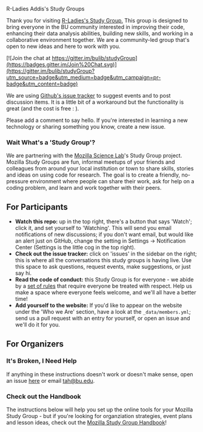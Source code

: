 R-Ladies Addis's Study Groups

Thank you for visiting [R-Ladies's Study Group.](http://rladies.org) This group is designed to bring everyone in the BU community interested in improving their code, enhancing their data analysis abilities, building new skills, and working in a collaborative environment together. We are a community-led group that's open to new ideas and here to work with you.

[![Join the chat at https://gitter.im/bulib/studyGroup](https://badges.gitter.im/Join%20Chat.svg)](https://gitter.im/bulib/studyGroup?utm_source=badge&utm_medium=badge&utm_campaign=pr-badge&utm_content=badge)

We are using [Github's issue tracker](https://github.com/r-ladies-addis/rladies-addis/issues) to suggest events and to post discussion items. It is a little bit of a workaround but the functionality is great (and the cost is free : ).

Please add a comment to say hello. If you're interested in learning a new technology or sharing something you know, create a new issue. 

### Wait What's a 'Study Group'?

We are partnering with the [Mozilla Science Lab](https://www.mozillascience.org/)'s Study Group project. Mozilla Study Groups are fun, informal meetups of your friends and colleagues from around your local institution or town to share skills, stories and ideas on using code for research. The goal is to create a friendly, no-pressure environment where people can share their work, ask for help on a coding problem, and learn and work together with their peers.

## For Participants

 - **Watch this repo:** up in the top right, there's a button that says 'Watch'; click it, and set yourself to 'Watching'. This will send you email notifications of new discussions; if you don't want email, but would like an alert just on GitHub, change the setting in Settings -> Notification Center (Settings is the little cog in the top right).
 - **Check out the issue tracker:** click on 'issues' in the sidebar on the right; this is where all the conversations this study groups is having live. Use this space to ask questions, request events, make suggestions, or just say hi.
 - **Read the code of conduct:** this Study Group is for everyone - we abide by a [set of rules](https://www.mozillascience.org/code-of-conduct/) that require everyone be treated with respect. Help us make a space where everyone feels welcome, and we'll all have a better time!
 - **Add yourself to the website:** If you'd like to appear on the website under the 'Who we Are' section, have a look at the `_data/members.yml`; send us a pull request with an entry for yourself, or open an issue and we'll do it for you.

## For Organizers

### It's Broken, I Need Help

If anything in these instructions doesn't work or doesn't make sense, open an issue [here](https://github.com/mozillascience/studyGroup/issues) or email tah@bu.edu.

### Check out the Handbook

The instructions below will help you set up the online tools for your Mozilla Study Group - but if you're looking for organziation strategies, event plans and lesson ideas, check out the [Mozilla Study Group Handbook](https://mozillascience.github.io/studyGroupHandbook/)!
